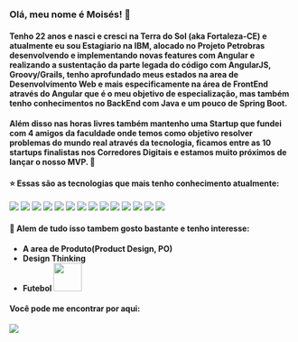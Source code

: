 ### Olá, meu nome é Moisés! 👋

#### Tenho 22 anos e nasci e cresci na Terra do Sol (aka Fortaleza-CE) e atualmente eu sou Estagiario na IBM, alocado no Projeto Petrobras desenvolvendo e implementando novas features com Angular e realizando a sustentação da parte legada do código com AngularJS, Groovy/Grails, tenho aprofundado meus estados na area de Desenvolvimento Web e mais especificamente na área de FrontEnd através do Angular que é o meu objetivo de especialização, mas também tenho conhecimentos no BackEnd com Java e um pouco de Spring Boot.

#### Além disso nas horas livres também mantenho uma Startup que fundei com 4 amigos da faculdade onde temos como objetivo resolver problemas do mundo real através da tecnologia, ficamos entre as 10 startups finalistas nos Corredores Digitais e estamos muito próximos de lançar o nosso MVP. :star_struck:	

#### :star:	 Essas são as tecnologias que mais tenho conhecimento atualmente:
<section>
<img src="https://img.shields.io/badge/lang-javascript-yellow?style=flat&logo=javascript&logoColor=white&color=2bbc8a">
<img src="https://img.shields.io/badge/lang-typescript-blue?style=flat&logo=typescript&logoColor=white&color=2bbc8a">
<img src="https://img.shields.io/badge/code-html-red?style=flat&logo=html5&logoColor=white&color=2bbc8a">
<img src="https://img.shields.io/badge/code-css-yellow?style=flat&logo=css3&logoColor=white&color=2bbc8a">
<img src="https://img.shields.io/badge/util-sass-pink?style=flat&logo=sass&logoColor=white&color=sass">
<img src="https://img.shields.io/badge/framework-angular-red?style=flat&logo=angular&logoColor=white&color=2bbc8a">
<img src="https://img.shields.io/badge/framework-angularJS-red?style=flat&logo=angularjs&logoColor=white&color=2bbc8a">
<img src="https://img.shields.io/badge/util-bulma-blue?style=flat&logo=bulma&logoColor=white&color=2bbc8a">
<img src="https://img.shields.io/badge/lib-bootstrap-purple?style=flat&logo=bootstrap&logoColor=white&color=2bbc8a">
<img src="https://img.shields.io/badge/lang-java-white?style=flat&logo=java&logoColor=white&color=2bbc8a">
<img src="https://img.shields.io/badge/framework-springboot-yellow?style=flat&logo=springboot&logoColor=white&color=2bbc8a">
<img src="https://img.shields.io/badge/util-figma-red?style=flat&logo=figma&logoColor=white&color=2bbc8a">
<img src="https://img.shields.io/badge/test-jasmine-red?style=flat&logo=jasmine&logoColor=white&color=2bbc8a">
<img src="https://img.shields.io/badge/test-junit-red?style=flat&logo=junit5&logoColor=white&color=2bbc8a">
 
</section>

#### 🔭 Alem de tudo isso tambem gosto bastante e tenho interesse:

* **A area de Produto(Product Design, PO)**
* **Design Thinking**
* **Futebol <img src="https://vetores.org/d/ceara.svg" width="50">**

#### Você pode me encontrar por aqui:

<img src="https://img.shields.io/badge/social-linkedin-blue?style=for-the-badge&logo=linkedin">
